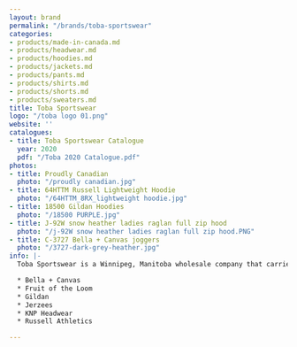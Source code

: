 ```yaml
---
layout: brand
permalink: "/brands/toba-sportswear"
categories:
- products/made-in-canada.md
- products/headwear.md
- products/hoodies.md
- products/jackets.md
- products/pants.md
- products/shirts.md
- products/shorts.md
- products/sweaters.md
title: Toba Sportswear
logo: "/toba logo 01.png"
website: ''
catalogues:
- title: Toba Sportswear Catalogue
  year: 2020
  pdf: "/Toba 2020 Catalogue.pdf"
photos:
- title: Proudly Canadian
  photo: "/proudly canadian.jpg"
- title: 64HTTM Russell Lightweight Hoodie
  photo: "/64HTTM_8RX_lightweight hoodie.jpg"
- title: 18500 Gildan Hoodies
  photo: "/18500 PURPLE.jpg"
- title: J-92W snow heather ladies raglan full zip hood
  photo: "/j-92W snow heather ladies raglan full zip hood.PNG"
- title: C-3727 Bella + Canvas joggers
  photo: "/3727-dark-grey-heather.jpg"
info: |-
  Toba Sportswear is a Winnipeg, Manitoba wholesale company that carries:

  * Bella + Canvas
  * Fruit of the Loom
  * Gildan
  * Jerzees
  * KNP Headwear
  * Russell Athletics

---
```

